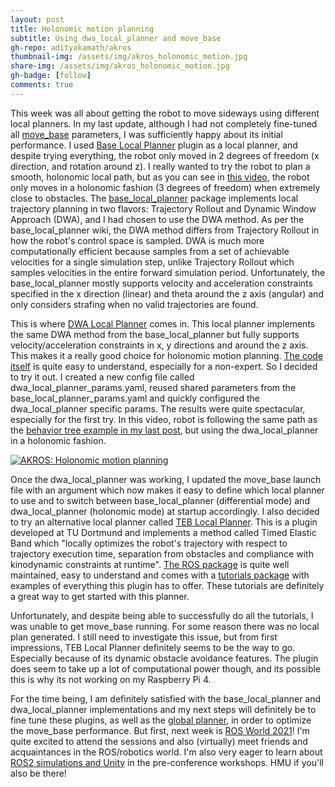 ```yaml
---
layout: post
title: Holonomic motion planning
subtitle: Using dwa_local_planner and move_base
gh-repo: adityakamath/akros
thumbnail-img: /assets/img/akros_holonomic_motion.jpg
share-img: /assets/img/akros_holonomic_motion.jpg
gh-badge: [follow]
comments: true
---
```


This week was all about getting the robot to move sideways using different local planners. In my last update, although I had not completely fine-tuned all [move_base](http://wiki.ros.org/move_base) parameters, I was sufficiently happy about its initial performance. I used [Base Local Planner](https://wiki.ros.org/base_local_planner) plugin as a local planner, and despite trying everything, the robot only moved in 2 degrees of freedom (x direction, and rotation around z). I really wanted to try the robot to plan a smooth, holonomic local path, but as you can see in [this video](https://www.youtube.com/watch?v=DU5ga8xqMbQ), the robot only moves in a holonomic fashion (3 degrees of freedom) when extremely close to obstacles. The [base_local_planner](https://github.com/ros-planning/navigation/tree/noetic-devel/base_local_planner) package implements local trajectory planning in two flavors: Trajectory Rollout and Dynamic Window Approach (DWA), and I had chosen to use the DWA method. As per the base_local_planner wiki, the DWA method differs from Trajectory Rollout in how the robot's control space is sampled. DWA is much more computationally efficient because samples from a set of achievable velocities for a single simulation step, unlike Trajectory Rollout which samples velocities in the entire forward simulation period. Unfortunately, the base_local_planner mostly supports velocity and acceleration constraints specified in the x direction (linear) and theta around the z axis (angular) and only considers strafing when no valid trajectories are found. 

This is where [DWA Local Planner](http://wiki.ros.org/dwa_local_planner) comes in. This local planner implements the same DWA method from the base_local_planner but fully supports velocity/acceleration constraints in x, y directions and around the z axis. This makes it a really good choice for holonomic motion planning. [The code itself](https://github.com/ros-planning/navigation/tree/noetic-devel/dwa_local_planner) is quite easy to understand, especially for a non-expert. So I decided to try it out. I created a new config file called dwa_local_planner_params.yaml, reused shared parameters from the base_local_planner_params.yaml and quickly configured the dwa_local_planner specific params. The results were quite spectacular, especially for the first try. In this video, robot is following the same path as the [behavior tree example in my last post](https://adityakamath.github.io/2021-10-03-first-behavior-tree/), but using the dwa_local_planner in a holonomic fashion.

[![AKROS: Holonomic motion planning](https://adityakamath.github.io/assets/img/akros_holonomic_motion_ss.png)](https://www.youtube.com/watch?v=1L2ZGRLNaqE "[AKROS: Holonomic motion planning")

Once the dwa_local_planner was working, I updated the move_base launch file with an argument which now makes it easy to define which local planner to use and to switch between base_local_planner (differential mode) and dwa_local_planner (holonomic mode) at startup accordingly. I also decided to try an alternative local planner called [TEB Local Planner](http://wiki.ros.org/teb_local_planner). This is a plugin developed at TU Dortmund and implements a method called Timed Elastic Band which "locally optimizes the robot's trajectory with respect to trajectory execution time, separation from obstacles and compliance with kinodynamic constraints at runtime". [The ROS package](https://github.com/rst-tu-dortmund/teb_local_planner) is quite well maintained, easy to understand and comes with a [tutorials package](https://github.com/rst-tu-dortmund/teb_local_planner_tutorials) with examples of everything this plugin has to offer. These tutorials are definitely a great way to get started with this planner. 

Unfortunately, and despite being able to successfully do all the tutorials, I was unable to get move_base running. For some reason there was no local plan generated. I still need to investigate this issue, but from first impressions, TEB Local Planner definitely seems to be the way to go. Especially because of its dynamic obstacle avoidance features. The plugin does seem to take up a lot of computational power though, and its possible this is why its not working on my Raspberry Pi 4. 

For the time being, I am definitely satisfied with the base_local_planner and dwa_local_planner implementations and my next steps will definitely be to fine tune these plugins, as well as the [global planner](http://wiki.ros.org/global_planner), in order to optimize the move_base performance. But first, next week is [ROS World 2021](https://roscon.ros.org/world/2021/)! I'm quite excited to attend the sessions and also (virtually) meet friends and acquaintances in the ROS/robotics world. I'm also very eager to learn about [ROS2 simulations and Unity](https://resources.unity.com/ai-ml/roscon2021) in the pre-conference workshops. HMU if you'll also be there!
